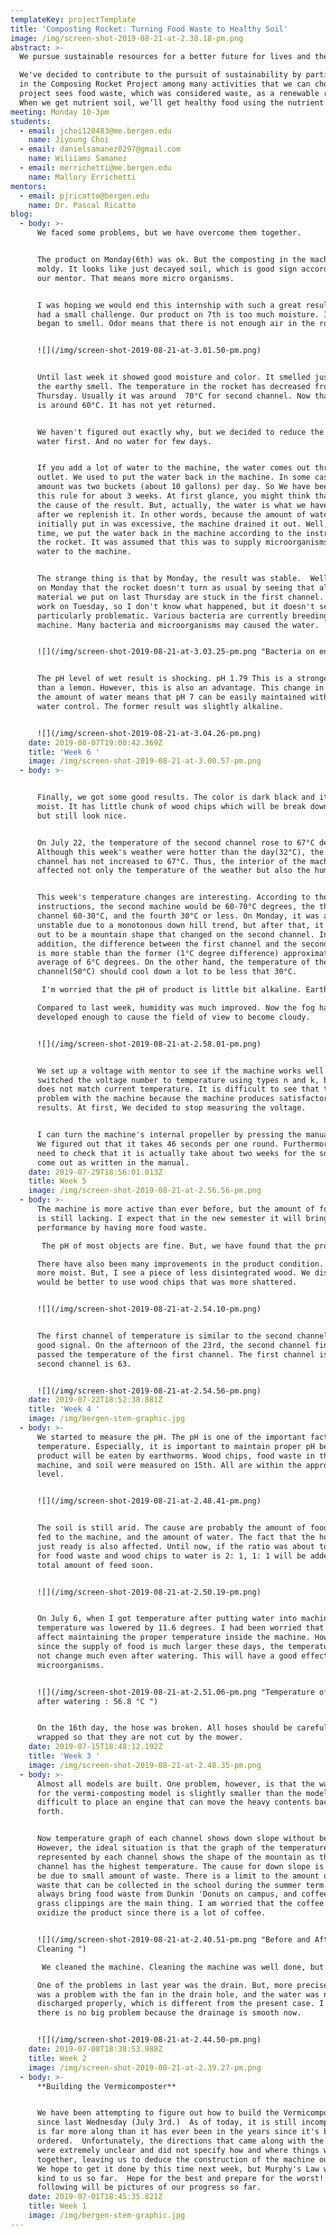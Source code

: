 ```yaml
---
templateKey: projectTemplate
title: 'Composting Rocket: Turning Food Waste to Healthy Soil'
image: /img/screen-shot-2019-08-21-at-2.38.18-pm.png
abstract: >-
  We pursue sustainable resources for a better future for lives and the earth.

  We've decided to contribute to the pursuit of sustainability by participating
  in the Composing Rocket Project among many activities that we can choose. Our
  project sees food waste, which was considered waste, as a renewable resource.
  When we get nutrient soil, we’ll get healthy food using the nutrient soil.
meeting: Monday 10-3pm
students:
  - email: jchoi120483@me.bergen.edu
    name: Jiyoung Choi
  - email: danielsamanez0297@gmail.com
    name: Wiliiams Samanez
  - email: merrichetti@me.bergen.edu
    name: Mallory Errichetti
mentors:
  - email: pjricatto@bergen.edu
    name: Dr. Pascal Ricatto
blog:
  - body: >-
      We faced some problems, but we have overcome them together.


      The product on Monday(6th) was ok. But the composting in the machine was
      moldy. It looks like just decayed soil, which is good sign according to
      our mentor. That means more micro organisms.


      I was hoping we would end this internship with such a great result, but we
      had a small challenge. Our product on 7th is too much moisture. It also
      began to smell. Odor means that there is not enough air in the rocket.


      ![](/img/screen-shot-2019-08-21-at-3.01.50-pm.png)


      Until last week it showed good moisture and color. It smelled just like
      the earthy smell. The temperature in the rocket has decreased from last
      Thursday. Usually it was around  70°C for second channel. Now that channel
      is around 60°C. It has not yet returned.


      We haven't figured out exactly why, but we decided to reduce the amount of
      water first. And no water for few days.


      If you add a lot of water to the machine, the water comes out through the
      outlet. We used to put the water back in the machine. In some cases, the
      amount was two buckets (about 10 gallons) per day. So We have been having
      this rule for about 3 weeks. At first glance, you might think that this is
      the cause of the result. But, actually, the water is what we have left
      after we replenish it. In other words, because the amount of water
      initially put in was excessive, the machine drained it out. Well, at that
      time, we put the water back in the machine according to the instruction of
      the rocket. It was assumed that this was to supply microorganisms in the
      water to the machine.


      The strange thing is that by Monday, the result was stable.  Well, I felt
      on Monday that the rocket doesn't turn as usual by seeing that all
      material we put on last Thursday are stuck in the first channel. I didn't
      work on Tuesday, so I don't know what happened, but it doesn't seem
      particularly problematic. Various bacteria are currently breeding in the
      machine. Many bacteria and microorganisms may caused the water. 


      ![](/img/screen-shot-2019-08-21-at-3.03.25-pm.png "Bacteria on entrance ")


      The pH level of wet result is shocking. pH 1.79 This is a stronger acid
      than a lemon. However, this is also an advantage. This change in pH with
      the amount of water means that pH 7 can be easily maintained with good
      water control. The former result was slightly alkaline.


      ![](/img/screen-shot-2019-08-21-at-3.04.26-pm.png)
    date: 2019-08-07T19:00:42.369Z
    title: 'Week 6 '
    image: /img/screen-shot-2019-08-21-at-3.00.57-pm.png
  - body: >-


      Finally, we got some good results. The color is dark black and it is
      moist. It has little chunk of wood chips which will be break down by worms
      but still look nice.


      On July 22, the temperature of the second channel rose to 67°C degrees.
      Although this week's weather were hotter than the day(32°C), the second
      channel has not increased to 67°C. Thus, the interior of the machine can
      affected not only the temperature of the weather but also the humidity.


      This week's temperature changes are interesting. According to the
      instructions, the second machine would be 60-70°C degrees, the third
      channel 60-30°C, and the fourth 30°C or less. On Monday, it was again
      unstable due to a monotonous down hill trend, but after that, it turned
      out to be a mountain shape that changed on the second channel. In
      addition, the difference between the first channel and the second channel
      is more stable than the former (1°C degree difference) approximately an
      average of 6°C degrees. On the other hand, the temperature of the fourth
      channel(50°C) should cool down a lot to be less that 30°C. 

       I'm worried that the pH of product is little bit alkaline. Earthworms prefer pH of 5.5-8. But now pH of product is 8.5, generally a little out of range at pH of 8.5. The reason has yet to be revealed.

      Compared to last week, humidity was much improved. Now the fog has
      developed enough to cause the field of view to become cloudy.


      ![](/img/screen-shot-2019-08-21-at-2.58.01-pm.png)


      We set up a voltage with mentor to see if the machine works well. We
      switched the voltage number to temperature using types n and k, but it
      does not match current temperature. It is difficult to see that there is a
      problem with the machine because the machine produces satisfactory
      results. At first, We decided to stop measuring the voltage.


      I can turn the machine's internal propeller by pressing the manual button.
      We figured out that it takes 46 seconds per one round. Furthermore, we
      need to check that it is actually take about two weeks for the soil to
      come out as written in the manual.
    date: 2019-07-29T18:56:01.013Z
    title: Week 5
    image: /img/screen-shot-2019-08-21-at-2.56.56-pm.png
  - body: >-
      The machine is more active than ever before, but the amount of food waste
      is still lacking. I expect that in the new semester it will bring a better
      performance by having more food waste.

       The pH of most objects are fine. But, we have found that the product is somewhat little bit basic. The pH of product is 8.85. Although it is not to a serious degree, the red wiggler earthworms prefer pH levels from 5.5 to 8. We expect coffee will serve as a buffer by suppling plenty of acidic coffee.

      There have also been many improvements in the product condition. It looks
      more moist. But, I see a piece of less disintegrated wood. We discussed it
      would be better to use wood chips that was more shattered.


      ![](/img/screen-shot-2019-08-21-at-2.54.10-pm.png)


      The first channel of temperature is similar to the second channel. It is a
      good signal. On the afternoon of the 23rd, the second channel finally
      passed the temperature of the first channel. The first channel is 61, the
      second channel is 63.


      ![](/img/screen-shot-2019-08-21-at-2.54.56-pm.png)
    date: 2019-07-22T18:52:38.881Z
    title: 'Week 4 '
    image: /img/bergen-stem-graphic.jpg
  - body: >-
      We started to measure the pH. The pH is one of the important factors like
      temperature. Especially, it is important to maintain proper pH because the
      product will be eaten by earthworms. Wood chips, food waste in the
      machine, and soil were measured on 15th. All are within the appropriate
      level.


      ![](/img/screen-shot-2019-08-21-at-2.48.41-pm.png)


      The soil is still arid. The cause are probably the amount of food to be
      fed to the machine, and the amount of water. The fact that the hose was
      just ready is also affected. Until now, if the ratio was about total mass
      for food waste and wood chips to water is 2: 1, 1: 1 will be added to the
      total amount of feed soon.


      ![](/img/screen-shot-2019-08-21-at-2.50.19-pm.png)


      On July 6, when I got temperature after putting water into machine, the
      temperature was lowered by 11.6 degrees. I had been worried that this will
      affect maintaining the proper temperature inside the machine. However,
      since the supply of food is much larger these days, the temperature does
      not change much even after watering. This will have a good effect on
      microorganisms.


      ![](/img/screen-shot-2019-08-21-at-2.51.06-pm.png "Temperature of machine
      after watering : 56.8 °C ")


      On the 16th day, the hose was broken. All hoses should be carefully
      wrapped so that they are not cut by the mower.
    date: 2019-07-15T18:48:12.192Z
    title: 'Week 3 '
    image: /img/screen-shot-2019-08-21-at-2.48.35-pm.png
  - body: >-
      Almost all models are built. One problem, however, is that the warehouse
      for the vermi-composting model is slightly smaller than the model. It is
      difficult to place an engine that can move the heavy contents back and
      forth.


      Now temperature graph of each channel shows down slope without bend.
      However, the ideal situation is that the graph of the temperature
      represented by each channel shows the shape of the mountain as the second
      channel has the highest temperature. The cause for down slope is likely to
      be due to small amount of waste. There is a limit to the amount of food
      waste that can be collected in the school during the summer term. We
      always bring food waste from Dunkin 'Donuts on campus, and coffee and
      grass clippings are the main thing. I am worried that the coffee will
      oxidize the product since there is a lot of coffee.


      ![](/img/screen-shot-2019-08-21-at-2.40.51-pm.png "Before and After
      Cleaning ")

       We cleaned the machine. Cleaning the machine was well done, but one piece of drain is lost and we are going to separate the pipe in the drain for a second. It is not expected to have a significant impact on the machine, personally.

      One of the problems in last year was the drain. But, more precisely, there
      was a problem with the fan in the drain hole, and the water was not
      discharged properly, which is different from the present case. I hope
      there is no big problem because the drainage is smooth now.


      ![](/img/screen-shot-2019-08-21-at-2.44.50-pm.png)
    date: 2019-07-08T18:38:53.988Z
    title: Week 2
    image: /img/screen-shot-2019-08-21-at-2.39.27-pm.png
  - body: >-
      **Building the Vermicomposter**


      We have been attempting to figure out how to build the Vermicomposter
      since last Wednesday (July 3rd.)  As of today, it is still incomplete, but
      is far more along than it has ever been in the years since it's been
      ordered.  Unfortunately, the directions that came along with the composter
      were extremely unclear and did not specify how and where things were put
      together, leaving us to deduce the construction of the machine ourselves. 
      We hope to get it done by this time next week, but Murphy's Law was not
      kind to us so far.  Hope for the best and prepare for the worst!  The
      following will be pictures of our progress so far.
    date: 2019-07-01T18:45:35.821Z
    title: Week 1
    image: /img/bergen-stem-graphic.jpg
---
```


